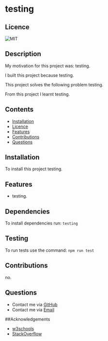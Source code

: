 # testing 
## Licence
![MIT](https://img.shields.io/badge/License-MIT-green.svg)

## Description 


My motivation for this project was: testing.
    

I built this project because testing.
    

This project solves the following problem testing.
    

From this project I learnt testing.

## Contents

- [Installation](#installation)
- [Licence](#licence)
- [Features](#features)
- [Contributions](#contributions)
- [Questions](#questions)    

## Installation

To install this project testing.

## Features

- testing.


## Dependencies 

To install dependencies run:
 ```testing```

## Testing

To run tests use the command:
 ```npm run test```

## Contributions 

no.

## Questions
- Contact me via [GitHub](https://github.com/lewy192)
- Contact me via [Email](mailto:lewis.james.hill@outlook.com)

##Acknowledgements

-   [w3schools](https://www.w3schools.com/)
-   [StackOverflow](https://stackoverflow.com/)
